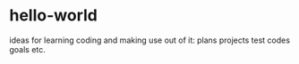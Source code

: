 # hello-world
ideas for learning coding and making use out of it:
plans
projects
test codes
goals
etc.
